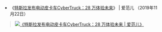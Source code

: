 - 《[特斯拉发布电动皮卡车CyberTruck：28 万体验未来](https://www.ifanr.com/1284298)》 | 爱范儿 （2019年11月22日） 
> <p><a href="https://www.ifanr.com/1284298"><img src="https://s3.ifanr.com/wp-content/uploads/2019/11/08_Desktop-2-1280x720.jpg" border="0" alt="《特斯拉发布电动皮卡车CyberTruck：28 万体验未来 | 爱范儿》" title="《特斯拉发布电动皮卡车CyberTruck：28 万体验未来 | 爱范儿》"></a></p>
